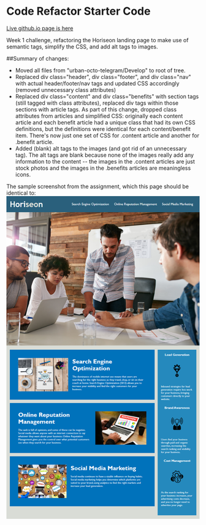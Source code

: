 # Code Refactor Starter Code

[Live github.io page is here](https://gminteer.github.io/horiseon/)

Week 1 challenge, refactoring the Horiseon landing page to make use of semantic tags, simplify the CSS, and add alt tags to images.

##Summary of changes:
- Moved all files from "urban-octo-telegram/Develop" to root of tree.
- Replaced div class="header", div class="footer", and div class="nav" with actual header/footer/nav tags and updated CSS accordingly (removed unnecessary class attributes)
- Replaced div class="content" and div class="benefits" with section tags (still tagged with class attributes), replaced div tags within those sections with article tags.
    As part of this change, dropped class attributes from articles and simplified CSS: originally each content article and each benefit article had a unique class that had its own CSS definitions, but the definitions were identical for each content/benefit item. There's now just one set of CSS for .content article and another for .benefit article.
- Added (blank) alt tags to the images (and got rid of an unnecessary </image> tag). The alt tags are blank because none of the images really add any information to the content -- the images in the .content articles are just stock photos and the images in the .benefits articles are meaningless icons.

The sample screenshot from the assignment, which this page should be identical to:
![sample screenshot](01-html-css-git-homework-demo.png)
